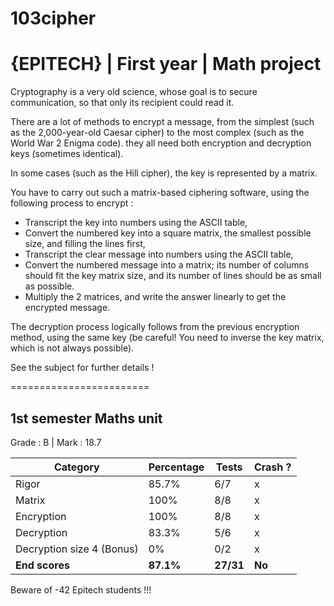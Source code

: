# 103cipher
# {EPITECH} | First year | Math project

Cryptography is a very old science, whose goal is to secure communication, so that only its recipient could read it.

There are a lot of methods to encrypt a message, from the simplest (such as the 2,000-year-old Caesar cipher) to the most complex (such as the World War 2 Enigma code).
they all need both encryption and decryption keys (sometimes identical).

In some cases (such as the Hill cipher), the key is represented by a matrix.

You have to carry out such a matrix-based ciphering software, using the following process to encrypt :

  - Transcript the key into numbers using the ASCII table,
  - Convert the numbered key into a square matrix, the smallest possible size, and filling the lines first,
  - Transcript the clear message into numbers using the ASCII table,
  - Convert the numbered message into a matrix; its number of columns should fit the key matrix size, and its number of lines should be as small as possible.
  - Multiply the 2 matrices, and write the answer linearly to get the encrypted message.
  
The decryption process logically follows from the previous encryption method, using the same key (be careful! You need to inverse the key matrix, which is not always possible).

See the subject for further details !

========================

## 1st semester Maths unit

Grade : B | Mark : 18.7

| Category                  | Percentage | Tests | Crash ? |
|---------------------------|------------|-------|---------|
| Rigor                     | 85.7%      | 6/7   | x       |
| Matrix                    | 100%       | 8/8   | x       |
| Encryption                | 100%       | 8/8   | x       |
| Decryption                | 83.3%      | 5/6   | x       |
| Decryption size 4 (Bonus) | 0%         | 0/2   | x       |
| **End scores**                | **87.1%**        | **27/31** | **No**      |
  
Beware of -42 Epitech students !!!

